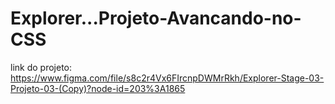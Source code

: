 # Explorer...Projeto-Avancando-no-CSS
link do projeto:
https://www.figma.com/file/s8c2r4Vx6FIrcnpDWMrRkh/Explorer-Stage-03-Projeto-03-(Copy)?node-id=203%3A1865
